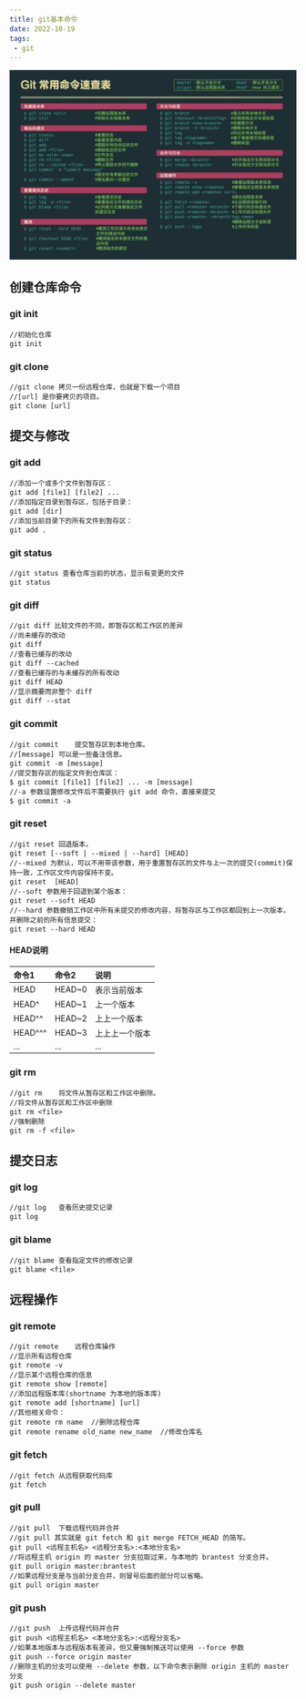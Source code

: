 ```yaml
---
title: git基本命令
date: 2022-10-19
tags:
 - git 
---
```

<!-- https://www.runoob.com/git/git-basic-operations.html -->
![git](/images/git.png)
<!-- ![git](/images/git.png) -->

## 创建仓库命令
### git init
```
//初始化仓库
git init
```
### git clone
```
//git clone 拷贝一份远程仓库，也就是下载一个项目
//[url] 是你要拷贝的项目。
git clone [url]
```
## 提交与修改
### git add
```
//添加一个或多个文件到暂存区：
git add [file1] [file2] ...
//添加指定目录到暂存区，包括子目录：
git add [dir]
//添加当前目录下的所有文件到暂存区：
git add .
```
### git status
```
//git status 查看仓库当前的状态，显示有变更的文件
git status
```
### git diff
```
//git diff 比较文件的不同，即暂存区和工作区的差异
//尚未缓存的改动
git diff
//查看已缓存的改动
git diff --cached
//查看已缓存的与未缓存的所有改动
git diff HEAD
//显示摘要而非整个 diff
git diff --stat
```
### git commit
```
//git commit	提交暂存区到本地仓库。
//[message] 可以是一些备注信息。
git commit -m [message]
//提交暂存区的指定文件到仓库区：
$ git commit [file1] [file2] ... -m [message]
//-a 参数设置修改文件后不需要执行 git add 命令，直接来提交
$ git commit -a
```
### git reset
```
//git reset	回退版本。
git reset [--soft | --mixed | --hard] [HEAD]
//--mixed 为默认，可以不用带该参数，用于重置暂存区的文件与上一次的提交(commit)保持一致，工作区文件内容保持不变。
git reset  [HEAD]
//--soft 参数用于回退到某个版本：
git reset --soft HEAD
//--hard 参数撤销工作区中所有未提交的修改内容，将暂存区与工作区都回到上一次版本，并删除之前的所有信息提交：
git reset --hard HEAD
```
#### HEAD说明
| 命令1   | 命令2  | 说明           |
| :------ | :----- | :------------- |
| HEAD    | HEAD~0 | 表示当前版本   |
| HEAD^   | HEAD~1 | 上一个版本     |
| HEAD^^  | HEAD~2 | 上上一个版本   |
| HEAD^^^ | HEAD~3 | 上上上一个版本 |
| ...     | ...    | ...            |

### git rm
```
//git rm	将文件从暂存区和工作区中删除。
//将文件从暂存区和工作区中删除
git rm <file>
//强制删除
git rm -f <file>
```
## 提交日志
### git log
```
//git log	查看历史提交记录
git log
```
### git blame
```
//git blame	查看指定文件的修改记录
git blame <file>
```
## 远程操作
### git remote
```
//git remote	远程仓库操作
//显示所有远程仓库
git remote -v
//显示某个远程仓库的信息
git remote show [remote]
//添加远程版本库(shortname 为本地的版本库)
git remote add [shortname] [url]
//其他相关命令：
git remote rm name  //删除远程仓库
git remote rename old_name new_name  //修改仓库名
```
### git fetch
```
//git fetch	从远程获取代码库
git fetch
```
### git pull
```
//git pull	下载远程代码并合并
//git pull 其实就是 git fetch 和 git merge FETCH_HEAD 的简写。
git pull <远程主机名> <远程分支名>:<本地分支名>
//将远程主机 origin 的 master 分支拉取过来，与本地的 brantest 分支合并。
git pull origin master:brantest
//如果远程分支是与当前分支合并，则冒号后面的部分可以省略。
git pull origin master
```
### git push
```
//git push	上传远程代码并合并
git push <远程主机名> <本地分支名>:<远程分支名>
//如果本地版本与远程版本有差异，但又要强制推送可以使用 --force 参数
git push --force origin master
//删除主机的分支可以使用 --delete 参数，以下命令表示删除 origin 主机的 master 分支
git push origin --delete master
```
